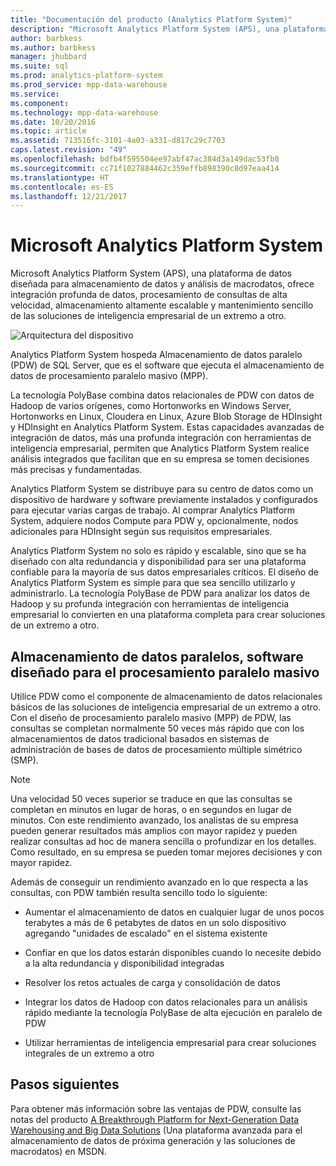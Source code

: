 ```yaml
---
title: "Documentación del producto (Analytics Platform System)"
description: "Microsoft Analytics Platform System (APS), una plataforma de datos diseñada para almacenamiento de datos y análisis de macrodatos, ofrece integración profunda de datos, procesamiento de consultas de alta velocidad, almacenamiento altamente escalable y mantenimiento sencillo de las soluciones de inteligencia empresarial de un extremo a otro."
author: barbkess
ms.author: barbkess
manager: jhubbard
ms.suite: sql
ms.prod: analytics-platform-system
ms.prod_service: mpp-data-warehouse
ms.service: 
ms.component: 
ms.technology: mpp-data-warehouse
ms.date: 10/20/2016
ms.topic: article
ms.assetid: 713516fc-3101-4a03-a331-d817c29c7703
caps.latest.revision: "49"
ms.openlocfilehash: bdfb4f595504ee97abf47ac384d3a149dac53fb0
ms.sourcegitcommit: cc71f1027884462c359effb898390c8d97eaa414
ms.translationtype: HT
ms.contentlocale: es-ES
ms.lasthandoff: 12/21/2017
---
```

# <a name="microsoft-analytics-platform-system"></a>Microsoft Analytics Platform System  
Microsoft Analytics Platform System (APS), una plataforma de datos diseñada para almacenamiento de datos y análisis de macrodatos, ofrece integración profunda de datos, procesamiento de consultas de alta velocidad, almacenamiento altamente escalable y mantenimiento sencillo de las soluciones de inteligencia empresarial de un extremo a otro.  
  
![Arquitectura del dispositivo](media/architecture-high-level.png "arquitectura del dispositivo")  
  
Analytics Platform System hospeda Almacenamiento de datos paralelo (PDW) de SQL Server, que es el software que ejecuta el almacenamiento de datos de procesamiento paralelo masivo (MPP).  
  
La tecnología PolyBase combina datos relacionales de PDW con datos de Hadoop de varios orígenes, como Hortonworks en Windows Server, Hortonworks en Linux, Cloudera en Linux, Azure Blob Storage de HDInsight y HDInsight en Analytics Platform System. Estas capacidades avanzadas de integración de datos, más una profunda integración con herramientas de inteligencia empresarial, permiten que Analytics Platform System realice análisis integrados que facilitan que en su empresa se tomen decisiones más precisas y fundamentadas.  
  
Analytics Platform System se distribuye para su centro de datos como un dispositivo de hardware y software previamente instalados y configurados para ejecutar varias cargas de trabajo. Al comprar Analytics Platform System, adquiere nodos Compute para PDW y, opcionalmente, nodos adicionales para HDInsight según sus requisitos empresariales.  
  
Analytics Platform System no solo es rápido y escalable, sino que se ha diseñado con alta redundancia y disponibilidad para ser una plataforma confiable para la mayoría de sus datos empresariales críticos. El diseño de Analytics Platform System es simple para que sea sencillo utilizarlo y administrarlo. La tecnología PolyBase de PDW para analizar los datos de Hadoop y su profunda integración con herramientas de inteligencia empresarial lo convierten en una plataforma completa para crear soluciones de un extremo a otro.  
  
  
## <a name="parallel-data-warehouse-software-designed-for-massively-parallel-processing"></a>Almacenamiento de datos paralelos, software diseñado para el procesamiento paralelo masivo
  
Utilice PDW como el componente de almacenamiento de datos relacionales básicos de las soluciones de inteligencia empresarial de un extremo a otro. Con el diseño de procesamiento paralelo masivo (MPP) de PDW, las consultas se completan normalmente 50 veces más rápido que con los almacenamientos de datos tradicional basados en sistemas de administración de bases de datos de procesamiento múltiple simétrico (SMP).  
  
> [!NOTE]  
> Una velocidad 50 veces superior se traduce en que las consultas se completan en minutos en lugar de horas, o en segundos en lugar de minutos. Con este rendimiento avanzado, los analistas de su empresa pueden generar resultados más amplios con mayor rapidez y pueden realizar consultas ad hoc de manera sencilla o profundizar en los detalles. Como resultado, en su empresa se pueden tomar mejores decisiones y con mayor rapidez.  
  
Además de conseguir un rendimiento avanzado en lo que respecta a las consultas, con PDW también resulta sencillo todo lo siguiente:  
  
-   Aumentar el almacenamiento de datos en cualquier lugar de unos pocos terabytes a más de 6 petabytes de datos en un solo dispositivo agregando "unidades de escalado" en el sistema existente  
  
-   Confiar en que los datos estarán disponibles cuando lo necesite debido a la alta redundancia y disponibilidad integradas  
  
-   Resolver los retos actuales de carga y consolidación de datos  
  
-   Integrar los datos de Hadoop con datos relacionales para un análisis rápido mediante la tecnología PolyBase de alta ejecución en paralelo de PDW  
  
-   Utilizar herramientas de inteligencia empresarial para crear soluciones integrales de un extremo a otro  

## <a name="next-steps"></a>Pasos siguientes

Para obtener más información sobre las ventajas de PDW, consulte las notas del producto [A Breakthrough Platform for Next-Generation Data Warehousing and Big Data Solutions](http://msdn.microsoft.com/library/dn520808.aspx) (Una plataforma avanzada para el almacenamiento de datos de próxima generación y las soluciones de macrodatos) en MSDN.  
  

